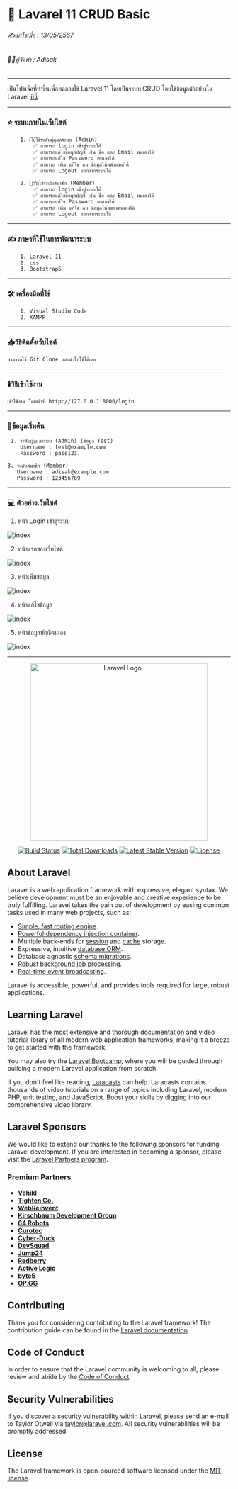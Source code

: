 # 📖 Lavarel 11 CRUD Basic

###### ✍️แก้ไขเมื่อ : 13/05/2567
###### 👨‍💻ผู้จัดทำ : Adisak
___

เป็นโปรเจ็คที่ทำขึ้นเพื่อทดลองใช้ Laravel 11 โดยเป็นระบบ CRUD โดยใช้ข้อมูลตัวอย่างใน Laravel [ที่นี่](https://github.com/Adisak-KS/Laravel11-CRUD-Basic/blob/main/previews/01_login.png)

___ 

### ⭐ ระบบภายในเว็บไซต์

        1. 👮ผู้ใช้ระดับผู้ดูแลระบบ (Admin)
            ✅ สามารถ login เข้าสู่ระบบได้
            ✅ สามารถแก้ไขข้อมูลบัญชี เช่น ชื่อ และ Email ตนเองได้
            ✅ สามารถแก้ไข Password ตนเองได้
            ✅ สามารถ เพิ่ม แก้ไข ลบ ข้อมูลโน้ตมั้งหมดได้
            ✅ สามารถ Logout ออกจากระบบได้

        2. 🙎‍♂️ผู้ใช้ระดับสมาชิก (Member)
            ✅ สามารถ login เข้าสู่ระบบได้
            ✅ สามารถแก้ไขข้อมูลบัญชี เช่น ชื่อ และ Email ตนเองได้
            ✅ สามารถแก้ไข Password ตนเองได้
            ✅ สามารถ เพิ่ม แก้ไข ลบ ข้อมูลโน้ตของตนเองได้
            ✅ สามารถ Logout ออกจากระบบได้
___

### ✍️ ภาษาที่ใช้ในการพัฒนาระบบ

        1. Laravel 11
        2. css
        3. Bootstrap5

___

### 🛠️ เครื่องมือที่ใช้

        1. Visual Studio Code
        2. XAMPP

___

### 📥วิธีติดตั้งเว็บไซต์

    สามารถใช้ Git Clone และนำไปใช้ได้เลย
___

### 🕯️วิธีเข้าใช้งาน

    เข้าใช้งาน โดยเข้าที่ http://127.0.0.1:8000/login

___

### 📑ข้อมูลเริ่มต้น
     1. ระดับผู้ดูแลระบบ (Admin) (ข้อมูล Test)
        Username : test@example.com
        Password : pass123.

    3. ระดับสมาชิก (Member)
       Username : adisak@example.com
       Password : 123456789
___

### 💻 ตัวอย่างเว็บไซต์

1. หน้า Login เข้าสู่ระบบ
   
![index](https://github.com/Adisak-KS/Laravel11-CRUD-Basic/blob/main/previews/01_login.png)

2. หน้าแรกของเว็บไซต์
   
![index](https://github.com/Adisak-KS/Laravel11-CRUD-Basic/blob/main/previews/02_show.png)


3. หน้าเพิ่มข้อมูล
   
![index](https://github.com/Adisak-KS/Laravel11-CRUD-Basic/blob/main/previews/03_insert.png)


4. หน้าแก้ไขข้อมูล
   
![index](https://github.com/Adisak-KS/Laravel11-CRUD-Basic/blob/main/previews/04_edit.png)


5. หน้าข้อมูลบัญชีตนเอง
   
![index](https://github.com/Adisak-KS/Laravel11-CRUD-Basic/blob/main/previews/05_my_account.png)

___
<p align="center"><a href="https://laravel.com" target="_blank"><img src="https://raw.githubusercontent.com/laravel/art/master/logo-lockup/5%20SVG/2%20CMYK/1%20Full%20Color/laravel-logolockup-cmyk-red.svg" width="400" alt="Laravel Logo"></a></p>

<p align="center">
<a href="https://github.com/laravel/framework/actions"><img src="https://github.com/laravel/framework/workflows/tests/badge.svg" alt="Build Status"></a>
<a href="https://packagist.org/packages/laravel/framework"><img src="https://img.shields.io/packagist/dt/laravel/framework" alt="Total Downloads"></a>
<a href="https://packagist.org/packages/laravel/framework"><img src="https://img.shields.io/packagist/v/laravel/framework" alt="Latest Stable Version"></a>
<a href="https://packagist.org/packages/laravel/framework"><img src="https://img.shields.io/packagist/l/laravel/framework" alt="License"></a>
</p>

## About Laravel

Laravel is a web application framework with expressive, elegant syntax. We believe development must be an enjoyable and creative experience to be truly fulfilling. Laravel takes the pain out of development by easing common tasks used in many web projects, such as:

- [Simple, fast routing engine](https://laravel.com/docs/routing).
- [Powerful dependency injection container](https://laravel.com/docs/container).
- Multiple back-ends for [session](https://laravel.com/docs/session) and [cache](https://laravel.com/docs/cache) storage.
- Expressive, intuitive [database ORM](https://laravel.com/docs/eloquent).
- Database agnostic [schema migrations](https://laravel.com/docs/migrations).
- [Robust background job processing](https://laravel.com/docs/queues).
- [Real-time event broadcasting](https://laravel.com/docs/broadcasting).

Laravel is accessible, powerful, and provides tools required for large, robust applications.

## Learning Laravel

Laravel has the most extensive and thorough [documentation](https://laravel.com/docs) and video tutorial library of all modern web application frameworks, making it a breeze to get started with the framework.

You may also try the [Laravel Bootcamp](https://bootcamp.laravel.com), where you will be guided through building a modern Laravel application from scratch.

If you don't feel like reading, [Laracasts](https://laracasts.com) can help. Laracasts contains thousands of video tutorials on a range of topics including Laravel, modern PHP, unit testing, and JavaScript. Boost your skills by digging into our comprehensive video library.

## Laravel Sponsors

We would like to extend our thanks to the following sponsors for funding Laravel development. If you are interested in becoming a sponsor, please visit the [Laravel Partners program](https://partners.laravel.com).

### Premium Partners

- **[Vehikl](https://vehikl.com/)**
- **[Tighten Co.](https://tighten.co)**
- **[WebReinvent](https://webreinvent.com/)**
- **[Kirschbaum Development Group](https://kirschbaumdevelopment.com)**
- **[64 Robots](https://64robots.com)**
- **[Curotec](https://www.curotec.com/services/technologies/laravel/)**
- **[Cyber-Duck](https://cyber-duck.co.uk)**
- **[DevSquad](https://devsquad.com/hire-laravel-developers)**
- **[Jump24](https://jump24.co.uk)**
- **[Redberry](https://redberry.international/laravel/)**
- **[Active Logic](https://activelogic.com)**
- **[byte5](https://byte5.de)**
- **[OP.GG](https://op.gg)**

## Contributing

Thank you for considering contributing to the Laravel framework! The contribution guide can be found in the [Laravel documentation](https://laravel.com/docs/contributions).

## Code of Conduct

In order to ensure that the Laravel community is welcoming to all, please review and abide by the [Code of Conduct](https://laravel.com/docs/contributions#code-of-conduct).

## Security Vulnerabilities

If you discover a security vulnerability within Laravel, please send an e-mail to Taylor Otwell via [taylor@laravel.com](mailto:taylor@laravel.com). All security vulnerabilities will be promptly addressed.

## License

The Laravel framework is open-sourced software licensed under the [MIT license](https://opensource.org/licenses/MIT).

